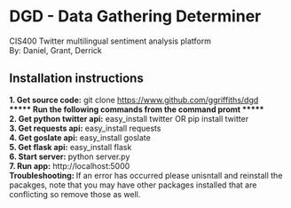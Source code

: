 # DGD - Data Gathering Determiner 
CIS400 Twitter multilingual sentiment analysis platform<br>
By: Daniel, Grant, Derrick

## Installation instructions
<b>1. Get source code:</b> git clone https://www.github.com/ggriffiths/dgd<br>
<b>***** Run the following commands from the command promt ***** </b><br>
<b>2. Get python twitter api:</b> easy_install twitter OR pip install twitter<br>
<b>3. Get requests api:</b> easy_install requests<br>
<b>4. Get goslate api:</b> easy_install goslate<br>
<b>5. Get flask api:</b> easy_install flask<br>
<b>6. Start server:</b> python server.py<br>
<b>7. Run app:</b> http://localhost:5000<br>
<b> Troubleshooting: </b> If an error has occurred please unisntall and reinstall the pacakges,
note that you may have other packages installed that are conflicting so remove those as well.  <br>
